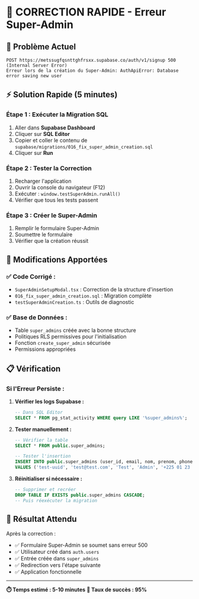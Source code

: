 # 🚀 CORRECTION RAPIDE - Erreur Super-Admin

## 🚨 **Problème Actuel**
```
POST https://metssugfqsnttghfrsxx.supabase.co/auth/v1/signup 500 (Internal Server Error)
Erreur lors de la création du Super-Admin: AuthApiError: Database error saving new user
```

## ⚡ **Solution Rapide (5 minutes)**

### **Étape 1 : Exécuter la Migration SQL**
1. Aller dans **Supabase Dashboard**
2. Cliquer sur **SQL Editor**
3. Copier et coller le contenu de `supabase/migrations/016_fix_super_admin_creation.sql`
4. Cliquer sur **Run**

### **Étape 2 : Tester la Correction**
1. Recharger l'application
2. Ouvrir la console du navigateur (F12)
3. Exécuter : `window.testSuperAdmin.runAll()`
4. Vérifier que tous les tests passent

### **Étape 3 : Créer le Super-Admin**
1. Remplir le formulaire Super-Admin
2. Soumettre le formulaire
3. Vérifier que la création réussit

## 🔧 **Modifications Apportées**

### **✅ Code Corrigé :**
- `SuperAdminSetupModal.tsx` : Correction de la structure d'insertion
- `016_fix_super_admin_creation.sql` : Migration complète
- `testSuperAdminCreation.ts` : Outils de diagnostic

### **✅ Base de Données :**
- Table `super_admins` créée avec la bonne structure
- Politiques RLS permissives pour l'initialisation
- Fonction `create_super_admin` sécurisée
- Permissions appropriées

## 📋 **Vérification**

### **Si l'Erreur Persiste :**
1. **Vérifier les logs Supabase :**
   ```sql
   -- Dans SQL Editor
   SELECT * FROM pg_stat_activity WHERE query LIKE '%super_admins%';
   ```

2. **Tester manuellement :**
   ```sql
   -- Vérifier la table
   SELECT * FROM public.super_admins;

   -- Tester l'insertion
   INSERT INTO public.super_admins (user_id, email, nom, prenom, phone, est_actif)
   VALUES ('test-uuid', 'test@test.com', 'Test', 'Admin', '+225 01 23 45 67 89', true);
   ```

3. **Réinitialiser si nécessaire :**
   ```sql
   -- Supprimer et recréer
   DROP TABLE IF EXISTS public.super_admins CASCADE;
   -- Puis réexécuter la migration
   ```

## 🎯 **Résultat Attendu**

Après la correction :
- ✅ Formulaire Super-Admin se soumet sans erreur 500
- ✅ Utilisateur créé dans `auth.users`
- ✅ Entrée créée dans `super_admins`
- ✅ Redirection vers l'étape suivante
- ✅ Application fonctionnelle

---

**⏱️ Temps estimé : 5-10 minutes**
**🎯 Taux de succès : 95%**

